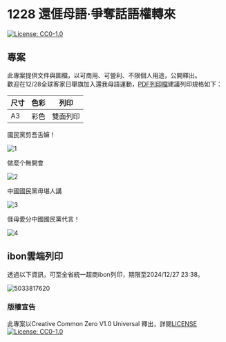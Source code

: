 # 1228 還𠊎母語·爭奪話語權轉來

<!-- PROJECT SHIELDS -->

[![License: CC0-1.0](https://img.shields.io/badge/License-CC0%201.0-lightgrey.svg)](http://creativecommons.org/publicdomain/zero/1.0/)

<!-- PROJECT LOGO -->

## 專案

此專案提供文件與圖檔，以可商用、可營利、不限個人用途，公開釋出。 </br>
歡迎在12/28全球客家日舉旗加入還我母語運動，[PDF列印檔](https://github.com/ShengHaoLo/sadma/blob/main/1228_%E9%82%84%F0%A0%8A%8E%E6%AF%8D%E8%AA%9E_%E7%88%AD%E5%A5%AA%E8%A9%B1%E8%AA%9E%E6%AC%8A%E8%BD%89%E4%BE%86.pdf)建議列印規格如下：

|尺寸|色彩|列印|
|------|------|------|
|A3|彩色|雙面列印|

國民黨剪吾舌嫲！

![1](https://github.com/user-attachments/assets/0118a171-c86a-420c-bb80-0bbe95db4d2b)

做麼个無開會

![2](https://github.com/user-attachments/assets/5f225dbd-e067-459f-a81f-4ec163c14b78)

中國國民黨毋堪人講

![3](https://github.com/user-attachments/assets/35078bb7-fdcf-4238-8e92-cab4d831eee5)

𠊎毋愛分中國國民黨代言！

![4](https://github.com/user-attachments/assets/dd4a0409-8d9c-47cc-bcff-be50e54b3436)

## ibon雲端列印

透過以下資訊，可至全省統一超商ibon列印，期限至2024/12/27 23:38。

![5033817620](https://github.com/user-attachments/assets/f1c63563-542a-4931-8c53-adcf1f59fb36)

### 版權宣告

此專案以Creative Common Zero V1.0 Universal 釋出，詳閱[LICENSE](https://github.com/ShengHaoLo/sadma/blob/main/LICENSE) [![License: CC0-1.0](https://licensebuttons.net/l/zero/1.0/80x15.png)](http://creativecommons.org/publicdomain/zero/1.0/)
